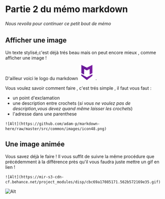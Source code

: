 # Partie 2 du mémo markdown
###### Nous revoila pour continuer ce petit bout de mémo

## Afficher une image
Un texte stylisé,c'est déjà trés beau mais on peut encore mieux , comme afficher une image !

D'ailleur voici le logo du markdown
![Alt](https://github.com/adam-p/markdown-here/raw/master/src/common/images/icon48.png "Logo Title Text 1") .

Vous voulez savoir comment faire , c'est trés simple , il faut vous faut :

- un point d'exclamation
- une description entre crochets (*si vous ne voulez pas de description,vous devez quand même laisser les crochets*)
- l'adresse dans une parenthese

```
![Alt](https://github.com/adam-p/markdown-here/raw/master/src/common/images/icon48.png)
```
## Une image animée
Vous savez déjà le faire ! Il vous suffit de suivre la même procédure que précédemment à la différence près qu'il vous faudra juste mettre un gif en lien !
```
![Alt](https://mir-s3-cdn-cf.behance.net/project_modules/disp/cbc69a17085171.562b572169e35.gif)
```
![Alt](https://mir-s3-cdn-cf.behance.net/project_modules/disp/cbc69a17085171.562b572169e35.gif)
